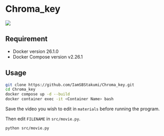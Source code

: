 # Chroma_key

<img src="https://img.shields.io/badge/-Python-F2C63C.svg?logo=python&style=for-the-badge">

## Requirement

- Docker version 26.1.0
- Docker Compose version v2.26.1

## Usage

```bash
git clone https://github.com/IamSBStakumi/Chroma_key.git
cd Chroma_key
docker compose up -d --build
docker container exec -it <Container Name> bash
```

Save the video you wish to edit in `materials` before running the program.

Then edit `FILENAME` in `src/movie.py`.

```bash
python src/movie.py
```

